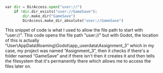 ```py
var dir = DirAccess.open("user://")
	if !dir.dir_exists("user://GameSave"):
		dir.make_dir("GameSave")
		DirAccess.make_dir_absolute("user://GameSave")
```

This snippet of code is what I used to allow the file path to start with “user://”. This code opens the file path “user://” but with Godot, the location of this is actually “User\AppData\Roaming\Godot\app_userdata\Assignment_3” which in my case, my project was named “Assignment_3”, then it checks if there's a folder named “GameSave” and if there isn't then it creates it and then tells the filesystem that it's permanently there which allows me to access the files later on.
